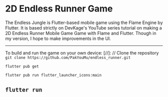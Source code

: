# 2D Endless Runner Game
 The Endless Jungle is Flutter-based mobile game using the Flame Engine by Flutter. It is based strictly on DevKage's YouTube series tutorial on making a 2D Endless Runner Mobile Game Game with Flame and Flutter. Though in my version, I hope to make improvements in the UI.

---

To build and run the game on your own device:
[//]:  // Clone the repository
```git clone https://github.com/PakYouMu/endless_runner.git```

<!-- // Download the required dependencies -->
```flutter pub get```

<!--  // Build the app with the icon -->
```flutter pub run flutter_launcher_icons:main```

<!--  // Build and run the app -->
```flutter run```
---
